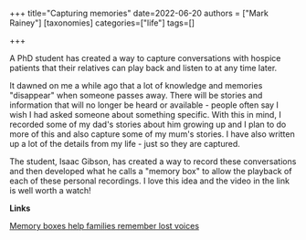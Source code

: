 +++
title="Capturing memories"
date=2022-06-20
authors = ["Mark Rainey"]
[taxonomies]
categories=["life"]
tags=[]

+++

A PhD student has created a way to capture conversations with hospice patients that their relatives can play back and listen to at any time later.

<!-- more -->

It dawned on me a while ago that a lot of knowledge and memories "disappear" when someone passes away. There will be stories and information that will no longer be heard or available - people often say I wish I had asked someone about something specific. With this in mind, I recorded some of my dad's stories about him growing up and I plan to do more of this and also capture some of my mum's stories. I have also written up a lot of the details from my life - just so they are captured.

The student, Isaac Gibson, has created a way to record these conversations and then developed what he calls a "memory box" to allow the playback of each of these personal recordings. I love this idea and the video in the link is well worth a watch!

__Links__

[Memory boxes help families remember lost voices](https://www.bbc.co.uk/news/av/uk-northern-ireland-61598481)